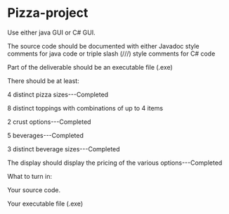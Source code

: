 # Pizza-project


Use either java GUI or C# GUI.
 
The source code should be documented with either Javadoc style comments for java code or triple slash (///) style comments for C# code
 
Part of the deliverable should be an executable file (.exe)
 
There should be at least:
 
4 distinct pizza sizes---Completed
 
8 distinct toppings with combinations of up to 4 items
 
2 crust options---Completed
 
5 beverages---Completed
 
3 distinct beverage sizes---Completed
 
The display should display the pricing of the various options---Completed
 

 What to turn in: 

Your source code.

Your executable file (.exe)
